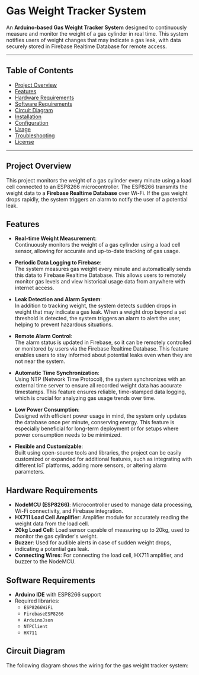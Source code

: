 # Gas Weight Tracker System

An **Arduino-based Gas Weight Tracker System** designed to continuously measure and monitor the weight of a gas cylinder in real time. This system notifies users of weight changes that may indicate a gas leak, with data securely stored in Firebase Realtime Database for remote access.

---

## Table of Contents

- [Project Overview](#project-overview)
- [Features](#features)
- [Hardware Requirements](#hardware-requirements)
- [Software Requirements](#software-requirements)
- [Circuit Diagram](#circuit-diagram)
- [Installation](#installation)
- [Configuration](#configuration)
- [Usage](#usage)
- [Troubleshooting](#troubleshooting)
- [License](#license)

---

## Project Overview

This project monitors the weight of a gas cylinder every minute using a load cell connected to an ESP8266 microcontroller. The ESP8266 transmits the weight data to a **Firebase Realtime Database** over Wi-Fi. If the gas weight drops rapidly, the system triggers an alarm to notify the user of a potential leak. 

## Features


- **Real-time Weight Measurement**:  
   Continuously monitors the weight of a gas cylinder using a load cell sensor, allowing for accurate and up-to-date tracking of gas usage.

- **Periodic Data Logging to Firebase**:  
   The system measures gas weight every minute and automatically sends this data to Firebase Realtime Database. This allows users to remotely monitor gas levels and view historical usage data from anywhere with internet access.

- **Leak Detection and Alarm System**:  
   In addition to tracking weight, the system detects sudden drops in weight that may indicate a gas leak. When a weight drop beyond a set threshold is detected, the system triggers an alarm to alert the user, helping to prevent hazardous situations.

- **Remote Alarm Control**:  
   The alarm status is updated in Firebase, so it can be remotely controlled or monitored by users via the Firebase Realtime Database. This feature enables users to stay informed about potential leaks even when they are not near the system.

- **Automatic Time Synchronization**:  
   Using NTP (Network Time Protocol), the system synchronizes with an external time server to ensure all recorded weight data has accurate timestamps. This feature ensures reliable, time-stamped data logging, which is crucial for analyzing gas usage trends over time.

- **Low Power Consumption**:  
   Designed with efficient power usage in mind, the system only updates the database once per minute, conserving energy. This feature is especially beneficial for long-term deployment or for setups where power consumption needs to be minimized.

- **Flexible and Customizable**:  
   Built using open-source tools and libraries, the project can be easily customized or expanded for additional features, such as integrating with different IoT platforms, adding more sensors, or altering alarm parameters.

## Hardware Requirements

- **NodeMCU (ESP8266)**: Microcontroller used to manage data processing, Wi-Fi connectivity, and Firebase integration.
- **HX711 Load Cell Amplifier**: Amplifier module for accurately reading the weight data from the load cell.
- **20kg Load Cell**: Load sensor capable of measuring up to 20kg, used to monitor the gas cylinder's weight.
- **Buzzer**: Used for audible alerts in case of sudden weight drops, indicating a potential gas leak.
- **Connecting Wires**: For connecting the load cell, HX711 amplifier, and buzzer to the NodeMCU.

## Software Requirements

- **Arduino IDE** with ESP8266 support
- Required libraries:
  - `ESP8266WiFi`
  - `FirebaseESP8266`
  - `ArduinoJson`
  - `NTPClient`
  - `HX711`

## Circuit Diagram

The following diagram shows the wiring for the gas weight tracker system:

